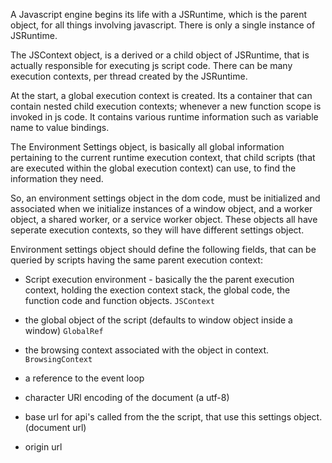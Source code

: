 A Javascript engine begins its life with a JSRuntime, which is the parent object, for all things involving javascript. There is only a single instance of JSRuntime.

The JSContext object, is a derived or a child object of JSRuntime, that is actually responsible for executing js script code.
There can be many execution contexts, per thread created by the JSRuntime.

At the start, a global execution context is created. Its a container that can contain nested child execution contexts; whenever a new function scope is invoked in js code. It contains various runtime information such as variable name to value bindings.

The Environment Settings object, is basically all global information pertaining to the current runtime execution context, that child scripts (that are executed within the global execution context) can use, to find the information they need.

So, an environment settings object in the dom code, must be initialized and associated when we initialize instances of a window object, and a worker object, a shared worker, or a service worker object. These objects all have seperate execution contexts, so they will have different settings object.

Environment settings object should define the following fields, that can be queried by scripts having the same parent execution context:

* Script execution environment - basically the the parent execution context, holding the exection context stack, the global code, the function code and function objects. `JSContext`

* the global object of the script (defaults to window object inside a window) `GlobalRef`

* the browsing context associated with the object in context. `BrowsingContext`

* a reference to the event loop

* character URl encoding of the document (a utf-8)

* base url for api's called from the the script, that use this settings object. (document url)

* origin url
